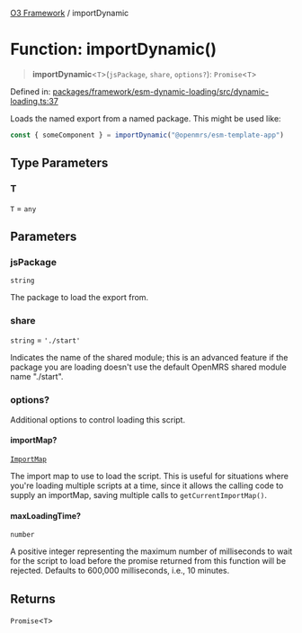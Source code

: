 [O3 Framework](../API.md) / importDynamic

# Function: importDynamic()

> **importDynamic**\<`T`\>(`jsPackage`, `share`, `options?`): `Promise`\<`T`\>

Defined in: [packages/framework/esm-dynamic-loading/src/dynamic-loading.ts:37](https://github.com/its-kios09/openmrs-esm-core/blob/main/packages/framework/esm-dynamic-loading/src/dynamic-loading.ts#L37)

Loads the named export from a named package. This might be used like:

```js
const { someComponent } = importDynamic("@openmrs/esm-template-app")
```

## Type Parameters

### T

`T` = `any`

## Parameters

### jsPackage

`string`

The package to load the export from.

### share

`string` = `'./start'`

Indicates the name of the shared module; this is an advanced feature if the package you are loading
  doesn't use the default OpenMRS shared module name "./start".

### options?

Additional options to control loading this script.

#### importMap?

[`ImportMap`](../interfaces/ImportMap.md)

The import map to use to load the script. This is useful for situations where you're
  loading multiple scripts at a time, since it allows the calling code to supply an importMap, saving multiple
  calls to `getCurrentImportMap()`.

#### maxLoadingTime?

`number`

A positive integer representing the maximum number of milliseconds to wait for the
  script to load before the promise returned from this function will be rejected. Defaults to 600,000 milliseconds,
  i.e., 10 minutes.

## Returns

`Promise`\<`T`\>
